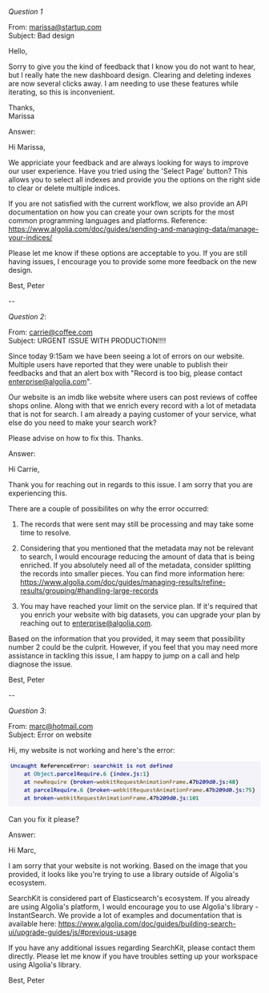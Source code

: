 *Question 1*  

 
From: marissa@startup.com  
Subject:  Bad design  

Hello,  
  
Sorry to give you the kind of feedback that I know you do not want to hear, but I really hate the new dashboard design. Clearing and deleting indexes are now several clicks away. I am needing to use these features while iterating, so this is inconvenient.  
   
Thanks,  
Marissa  


Answer:

Hi Marissa,

We appriciate your feedback and are always looking for ways to improve our user experience. Have you tried using the 'Select Page' button? This allows you to select all indexes and provide you the options on the right side to clear or delete multiple indices.

If you are not satisfied with the current workflow, we also provide an API documentation on how you can create your own scripts for the most common programming languages and platforms. Reference: https://www.algolia.com/doc/guides/sending-and-managing-data/manage-your-indices/

Please let me know if these options are acceptable to you. If you are still having issues, I encourage you to provide some more feedback on the new design.


Best,
Peter

  
--

*Question 2*:   
  
From: carrie@coffee.com  
Subject: URGENT ISSUE WITH PRODUCTION!!!!  
  
Since today 9:15am we have been seeing a lot of errors on our website. Multiple users have reported that they were unable to publish their feedbacks and that an alert box with "Record is too big, please contact enterprise@algolia.com".  
  
Our website is an imdb like website where users can post reviews of coffee shops online. Along with that we enrich every record with a lot of metadata that is not for search. I am already a paying customer of your service, what else do you need to make your search work?  
  
Please advise on how to fix this. Thanks.   

Answer:

Hi Carrie,

Thank you for reaching out in regards to this issue. I am sorry that you are experiencing this. 

There are a couple of possibilites on why the error occurred:

1. The records that were sent may still be processing and may take some time to resolve. 

2. Considering that you mentioned that the metadata may not be relevant to search, I would encourage reducing the amount of data that is being enriched. If you absolutely need all of the metadata, consider splitting the records into smaller pieces. You can find more information here: https://www.algolia.com/doc/guides/managing-results/refine-results/grouping/#handling-large-records

3. You may have reached your limit on the service plan. If it's required that you enrich your website with big datasets, you can upgrade your plan by reaching out to enterprise@algolia.com.

Based on the information that you provided, it may seem that possibility number 2 could be the culprit. However, if you feel that you may need more assistance in tackling this issue, I am happy to jump on a call and help diagnose the issue.

Best,
Peter




  
--

*Question 3*:   


From: marc@hotmail.com  
Subject: Error on website  
  
Hi, my website is not working and here's the error:  
  
![error message](./error.png)  
  
Can you fix it please?  

Answer:

Hi Marc,

I am sorry that your website is not working. Based on the image that you provided, it looks like you're trying to use a library outside of Algolia's ecosystem. 

SearchKit is considered part of Elasticsearch's ecosystem. If you already are using Algolia's platform, I would encourage you to use Algolia's library - InstantSearch. We provide a lot of examples and documentation that is available here: https://www.algolia.com/doc/guides/building-search-ui/upgrade-guides/js/#previous-usage 

If you have any additional issues regarding SearchKit, please contact them directly. Please let me know if you have troubles setting up your workspace using Algolia's library.

Best,
Peter


